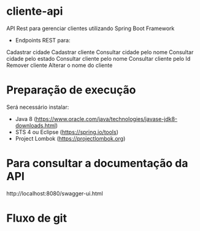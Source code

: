 # cliente-api
API Rest para gerenciar clientes utilizando Spring Boot Framework

- Endpoints REST para:

Cadastrar cidade
Cadastrar cliente
Consultar cidade pelo nome
Consultar cidade pelo estado
Consultar cliente pelo nome
Consultar cliente pelo Id
Remover cliente
Alterar o nome do cliente


# Preparação de execução
Será necessário instalar:
  - Java 8 (https://www.oracle.com/java/technologies/javase-jdk8-downloads.html)
  - STS 4 ou Eclipse (https://spring.io/tools)
  - Project Lombok (https://projectlombok.org)

# Para consultar a documentação da API
http://localhost:8080/swagger-ui.html


# Fluxo de git
